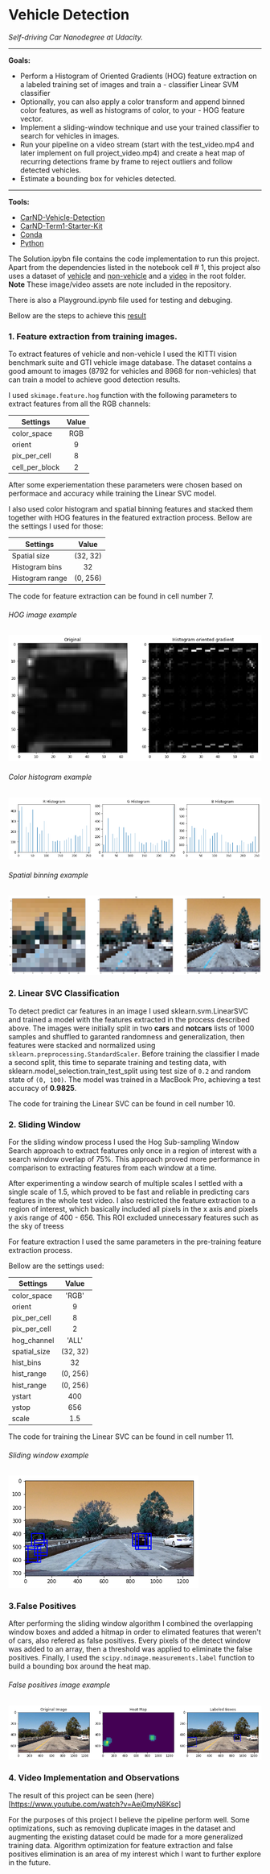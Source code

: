 # Vehicle Detection

*Self-driving Car Nanodegree at Udacity.*

------------


**Goals:**

- Perform a Histogram of Oriented Gradients (HOG) feature extraction on a labeled training set of images and train a - classifier Linear SVM classifier
- Optionally, you can also apply a color transform and append binned color features, as well as histograms of color, to your - HOG feature vector.
- Implement a sliding-window technique and use your trained classifier to search for vehicles in images.
- Run your pipeline on a video stream (start with the test_video.mp4 and later implement on full project_video.mp4) and create a heat map of recurring detections frame by frame to reject outliers and follow detected vehicles.
- Estimate a bounding box for vehicles detected.
------------

**Tools:**

- [CarND-Vehicle-Detection](https://github.com/udacity/CarND-Vehicle-Detection/blob/master/writeup_template.md)
- [CarND-Term1-Starter-Kit](https://github.com/udacity/CarND-Term1-Starter-Kit "CarND-Term1-Starter-Kit")
- [Conda](https://conda.io/docs/using/envs.htmlhttp:// "Conda")
- [Python](https://www.python.org "Python")

The Solution.ipybn file contains the code implementation to run this project. Apart from the dependencies listed in the notebook cell # 1, this project also uses a dataset of [vehicle](https://s3.amazonaws.com/udacity-sdc/Vehicle_Tracking/vehicles.zip) and [non-vehicle](https://s3.amazonaws.com/udacity-sdc/Vehicle_Tracking/non-vehicles.zip) and a [video](https://github.com/udacity/CarND-Vehicle-Detection/blob/master/project_video.mp4) in the root folder. **Note** These image/video assets are note included in the repository.

There is also a Playground.ipynb file used for testing and debuging.

Bellow are the steps to achieve this [result](https://www.youtube.com/watch?v=Aej0myN8Ksc)

### 1. Feature extraction from training images.

To extract features of vehicle and non-vehicle I used the KITTI vision benchmark suite and GTI vehicle image database. The dataset contains a good amount to images (8792 for vehicles and 8968 for non-vehicles) that can train a model to achieve good detection results. 

I used `skimage.feature.hog` function with the following parameters to extract features from all the RGB channels:

| Settings        | Value  |        
| ------------- |:-------------:
| color_space     | RGB | 
| orient    | 9 | 
| pix_per_cell     | 8 | 
| cell_per_block     | 2 | 

After some experiementation these parameters were chosen based on performace and accuracy while training the Linear SVC model.

I also used color histogram and spatial binning features and stacked them together with HOG features in the featured extraction process. Bellow are the settings I used for those:


| Settings        | Value  |        
| ------------- |:-------------:
| Spatial size     | (32, 32) | 
| Histogram bins     | 32 | 
| Histogram range     | (0, 256) | 

The code for feature extraction can be found in cell number 7.

###### HOG image example
![HOG image example](https://github.com/ismalakazel/vehicle-detection/blob/master/output_images/HOG.png)

###### Color histogram example
![Color histogram](https://github.com/ismalakazel/vehicle-detection/blob/master/output_images/color_histogram.png)

###### Spatial binning example
![Spatial binning](https://github.com/ismalakazel/vehicle-detection/blob/master/output_images/spatial_binning.png)

### 2. Linear SVC Classification

To detect predict car features in an image I used sklearn.svm.LinearSVC and trained a model with the features extracted in the process described above. The images were initially split in two **cars** and **notcars** lists of 1000 samples and shuffled to garanted randomness and generalization, then features were stacked and normalized using `sklearn.preprocessing.StandardScaler`. Before training the classifier I made a second split, this time to separate training and testing data, with sklearn.model_selection.train_test_split using test size of `0.2` and random state of `(0, 100)`. The model was trained in a MacBook Pro, achieving a test accuracy of **0.9825**.

The code for training the Linear SVC can be found in cell number 10.

### 2. Sliding Window

For the sliding window process I used the Hog Sub-sampling Window Search approach to extract features only once in a region of interest with a search window overlap of 75%. This approach proved more performance in comparison to extracting features from each window at a time. 

After experimenting a window search of multiple scales I settled with a single scale of 1.5, which proved to be fast and reliable in predicting cars features in the whole test video. I also restricted the feature extraction to a region of interest, which basically included all pixels in the x axis and pixels y axis range of 400 - 656. This ROI excluded unnecessary features such as the sky of treess

For feature extraction I used the same parameters in the pre-training feature extraction process.

Bellow are the settings used:

| Settings        | Value  |        
| ------------- |:-------------:
| color_space    | 'RGB' | 
| orient    | 9 | 
| pix_per_cell     | 8 | 
| pix_per_cell     | 2 | 
| hog_channel     | 'ALL' | 
| spatial_size    | (32, 32) | 
| hist_bins     | 32 | 
| hist_range     | (0, 256) | 
| hist_range     | (0, 256) | 
| ystart     | 400 | 
| ystop     | 656 | 
| scale     | 1.5 | 

The code for training the Linear SVC can be found in cell number 11.

###### Sliding window example
![Spatial binning](https://github.com/ismalakazel/vehicle-detection/blob/master/output_images/sliding_window.png)

### 3.False Positives

After performing the sliding window algorithm I combined the overlapping window boxes and added a hitmap in order to elimated features that weren't of cars, also refered as false positives. Every pixels of the detect window was added to an array, then a threshold was applied to eliminate the false positives. Finally, I used the `scipy.ndimage.measurements.label` function to build a bounding box around the heat map.

###### False positives image example
![Spatial binning](https://github.com/ismalakazel/vehicle-detection/blob/master/output_images/labeled_boxes.png)

### 4. Video Implementation and Observations

The result of this project can be seen (here)[https://www.youtube.com/watch?v=Aej0myN8Ksc]

For the purposes of this project I believe the pipeline perform well. Some optimizations, such as removing duplicate images in the dataset and augmenting the existing dataset could be made for a more generalized training data. Algorithm optimization for feature extraction and false positives elimination is an area of my interest which I want to further explore in the future. 
